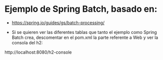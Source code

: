 # Ejemplo de Spring Batch, basado en:

* https://spring.io/guides/gs/batch-processing/

* Si se quieren ver las diferentes tablas que tanto el ejemplo como
Spring Batch crea, descomentar en el pom.xml la parte referente a Web y ver la consola 
del h2:

http://localhost:8080/h2-console
